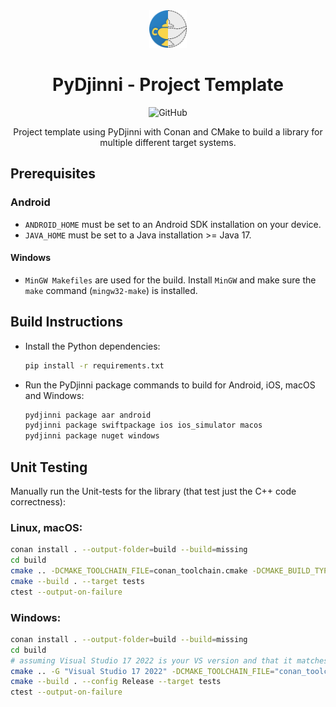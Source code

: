 <div align="center">

<img src="docs/assets/icon.png" width="60" height="60" alt="logo">

# PyDjinni - Project Template

![GitHub](https://img.shields.io/github/license/pydjinni/pydjinni-project-template)

Project template using PyDjinni with Conan and CMake to build a library for multiple different target systems.

</div>

## Prerequisites

### Android

- `ANDROID_HOME` must be set to an Android SDK installation on your device.
- `JAVA_HOME` must be set to a Java installation >= Java 17.

#### Windows

- `MinGW Makefiles` are used for the build. Install `MinGW` and make sure the `make` command (`mingw32-make`) is installed.

## Build Instructions

- Install the Python dependencies:
  ```sh
  pip install -r requirements.txt
  ```
- Run the PyDjinni package commands to build for Android, iOS, macOS and Windows:
  ```sh
  pydjinni package aar android
  pydjinni package swiftpackage ios ios_simulator macos
  pydjinni package nuget windows
  ```
  
## Unit Testing

Manually run the Unit-tests for the library (that test just the C++ code correctness):

### Linux, macOS:

```sh
conan install . --output-folder=build --build=missing
cd build
cmake .. -DCMAKE_TOOLCHAIN_FILE=conan_toolchain.cmake -DCMAKE_BUILD_TYPE=Release
cmake --build . --target tests
ctest --output-on-failure
```

### Windows:

```sh
conan install . --output-folder=build --build=missing
cd build
# assuming Visual Studio 17 2022 is your VS version and that it matches your default profile
cmake .. -G "Visual Studio 17 2022" -DCMAKE_TOOLCHAIN_FILE="conan_toolchain.cmake"
cmake --build . --config Release --target tests
ctest --output-on-failure
```

